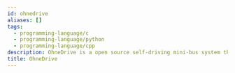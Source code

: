 ```yaml
---
id: ohnedrive
aliases: []
tags:
  - programming-language/c
  - programming-language/python
  - programming-language/cpp
description: OhneDrive is a open source self-driving mini-bus system that can be used to transport people and goods with an underlying purposal of data collection.
title: OhneDrive
---
```


